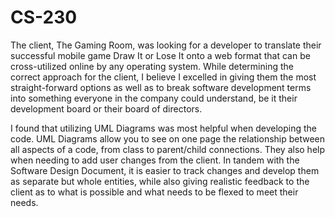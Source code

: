 # CS-230

The client, The Gaming Room, was looking for a developer to translate their successful mobile game Draw It or Lose It onto a web format that can be cross-utilized online by any operating system. 
While determining the correct approach for the client, I believe I excelled in giving them the most straight-forward options as well as to break software development terms into something everyone in the company could understand, be it their development board or their board of directors. 

  I found that utilizing UML Diagrams was most helpful when developing the code. UML Diagrams allow you to see on one page the relationship between all aspects of a code, from class to parent/child connections. They also help when needing to add user changes from the client. In tandem with the Software Design Document, it is easier to track changes and develop them as separate but whole entities, while also giving realistic feedback to the client as to what is possible and what needs to be flexed to meet their needs.
